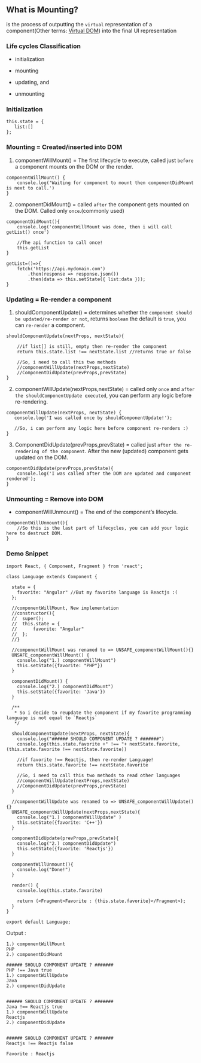 ## What is Mounting?

is the process of outputting the `virtual` representation of a component(Other terms: [Virtual DOM](https://stackoverflow.com/questions/21965738/what-is-virtual-dom)) into the final UI representation


### Life cycles Classification

- initialization

- mounting

- updating, and

- unmounting


### Initialization

```
this.state = {
   list:[]
};
```


### Mounting = Created/inserted into DOM

1. componentWillMount() =  The first lifecycle to execute, called just `before` a component mounts on the DOM or the render.

```
componentWillMount() {
    console.log('Waiting for component to mount then componentDidMount is next to call.')
}
```

2. componentDidMount()  =  called `after` the component gets mounted on the DOM. Called only `once`.(commonly used)

```
componentDidMount(){
	console.log('componentWillMount was done, then i will call getList() once')

	//The api function to call once!
	this.getList
}

getList=()=>{
    fetch('https://api.mydomain.com')
        .then(response => response.json())
        .then(data => this.setState({ list:data }));
}
```

### Updating = Re-render a component

1. shouldComponentUpdate() = determines whether the `component should be updated/re-render or not`, returns `boolean` the default is `true`, you can `re-render` a component.

```
shouldComponentUpdate(nextProps, nextState){

    //if list[] is still, empty then re-render the component
    return this.state.list !== nextState.list //returns true or false

    //So, i need to call this two methods
    //componentWillUpdate(nextProps,nextState)
    //ComponentDidUpdate(prevProps,prevState)
}
```

2. componentWillUpdate(nextProps,nextState) =  called only `once` and `after the shouldComponentUpdate executed`, you can perform any logic before re-rendering.

```
componentWillUpdate(nextProps, nextState) {
   console.log('I was called once by shouldComponentUpdate!');

   //So, i can perform any logic here before component re-renders :)
}
```

3. ComponentDidUpdate(prevProps,prevState) = called just `after the re-rendering of the component`. After the new (updated) component gets updated on the DOM.

```
componentDidUpdate(prevProps,prevState){
	console.log('I was called after the DOM are updated and component rendered');
}
```

### Unmounting = Remove into DOM

- componentWillUnmount() = The end of the component’s lifecycle.

```
componentWillUnmount(){
	//So this is the last part of lifecycles, you can add your logic here to destruct DOM.
}
```



### Demo Snippet

```
import React, { Component, Fragment } from 'react';

class Language extends Component {

  state = {
    favorite: "Angular" //But my favorite language is Reactjs :(
  };

  //componentWillMount, New implementation
  //constructor(){
  //  super();
  //  this.state = {
  //      favorite: "Angular"
  //  };
  //}

  //componentWillMount was renamed to => UNSAFE_componentWillMount(){}
  UNSAFE_componentWillMount() {
    console.log("1.) componentWillMount")
    this.setState({favorite: "PHP"})
  }
  
  componentDidMount() {
    console.log("2.) componentDidMount")
    this.setState({favorite: 'Java'})
  }

  /**
   * So i decide to reupdate the component if my favorite programming language is not equal to `Reactjs`
   */

  shouldComponentUpdate(nextProps, nextState){
    console.log("###### SHOULD COMPONENT UPDATE ? #######")
    console.log(this.state.favorite +" !== "+ nextState.favorite,  (this.state.favorite !== nextState.favorite))

    //if favorite !== Reactjs, then re-render Language!
    return this.state.favorite !== nextState.favorite

    //So, i need to call this two methods to read other languages
    //componentWillUpdate(nextProps,nextState)
    //ComponentDidUpdate(prevProps,prevState)
  }

  //componentWillUpdate was renamed to => UNSAFE_componentWillUpdate(){}
  UNSAFE_componentWillUpdate(nextProps,nextState){
    console.log("1.) componentWillUpdate" )
    this.setState({favorite: 'C++'})
  }

  componentDidUpdate(prevProps,prevState){
    console.log("2.) componentDidUpdate")
    this.setState({favorite: 'Reactjs'})
  }

  componentWillUnmount(){
    console.log("Done!")
  }

  render() {
    console.log(this.state.favorite)

    return (<Fragment>Favorite : {this.state.favorite}</Fragment>);
  }
}

export default Language;
```

Output :

```
1.) componentWillMount
PHP
2.) componentDidMount

###### SHOULD COMPONENT UPDATE ? #######
PHP !== Java true
1.) componentWillUpdate
Java
2.) componentDidUpdate


###### SHOULD COMPONENT UPDATE ? #######
Java !== Reactjs true
1.) componentWillUpdate
Reactjs
2.) componentDidUpdate


###### SHOULD COMPONENT UPDATE ? #######
Reactjs !== Reactjs false
```


```
Favorite : Reactjs
```





